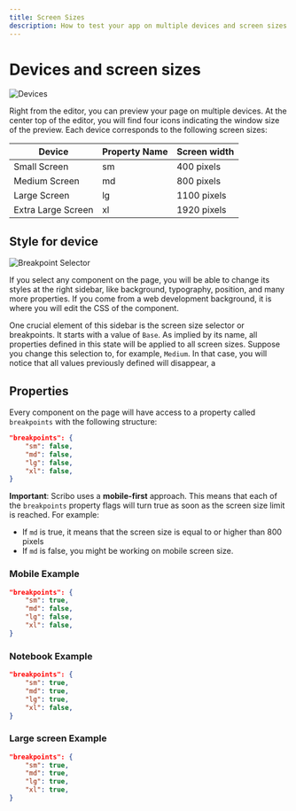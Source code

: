 ```yaml
---
title: Screen Sizes
description: How to test your app on multiple devices and screen sizes
---
```

# Devices and screen sizes

![Devices](assets/devices.png)

Right from the editor, you can preview your page on multiple devices. At the center top of the editor, you will find four icons indicating the window size of the preview. Each device corresponds to the following screen sizes:

| Device | Property Name   |Screen width   |
| -------- | ------ | ------ |
| Small Screen     | sm | 400 pixels |
| Medium Screen     | md | 800 pixels |
| Large Screen     | lg | 1100 pixels |
| Extra Large Screen     | xl | 1920 pixels |

## Style for device

![Breakpoint Selector](assets/breakpoints-selector.png)

If you select any component on the page, you will be able to change its styles at the right sidebar, like background, typography, position, and many more properties. If you come from a web development background, it is where you will edit the CSS of the component.

One crucial element of this sidebar is the screen size selector or breakpoints. It starts with a value of `Base`. As implied by its name, all properties defined in this state will be applied to all screen sizes. Suppose you change this selection to, for example, `Medium`. In that case, you will notice that all values previously defined will disappear, a

## Properties

Every component on the page will have access to a property called `breakpoints` with the following structure:

```json
"breakpoints": {
    "sm": false,
    "md": false,
    "lg": false,
    "xl": false,
}
```
**Important**: Scribo uses a **mobile-first** approach. This means that each of the `breakpoints` property flags will turn true as soon as the screen size limit is reached. For example:

- If `md` is true, it means that the screen size is equal to or higher than 800 pixels
- If `md` is false, you might be working on mobile screen size.


### Mobile Example
```json
"breakpoints": {
    "sm": true,
    "md": false,
    "lg": false,
    "xl": false,
}
```

### Notebook Example
```json
"breakpoints": {
    "sm": true,
    "md": true,
    "lg": true,
    "xl": false,
}
```

### Large screen Example
```json
"breakpoints": {
    "sm": true,
    "md": true,
    "lg": true,
    "xl": true,
}
```